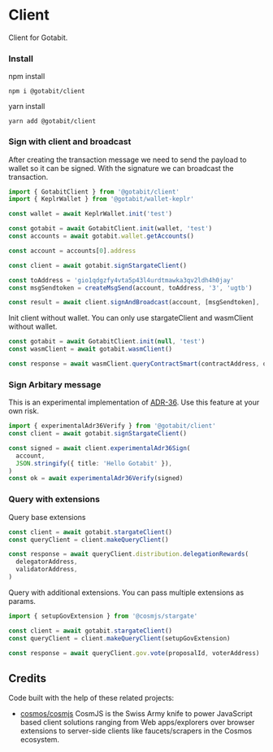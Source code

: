 # Client

Client for Gotabit.

### Install

npm install

```
npm i @gotabit/client
```

yarn install

```
yarn add @gotabit/client
```

### Sign with client and broadcast

After creating the transaction message we need to send the payload to wallet so it can be signed. With the signature we can broadcast the transaction.

```ts
import { GotabitClient } from '@gotabit/client'
import { KeplrWallet } from '@gotabit/wallet-keplr'

const wallet = await KeplrWallet.init('test')

const gotabit = await GotabitClient.init(wallet, 'test')
const accounts = await gotabit.wallet.getAccounts()

const account = accounts[0].address

const client = await gotabit.signStargateClient()

const toAddress = 'gio1qdgzfy4vta5p43l4urdtmawka3qv2ldh4h0jay'
const msgSendtoken = createMsgSend(account, toAddress, '3', 'ugtb')

const result = await client.signAndBroadcast(account, [msgSendtoken], 'auto')
```

Init client without wallet. You can only use stargateClient and wasmClient without wallet.

```ts
const gotabit = await GotabitClient.init(null, 'test')
const wasmClient = await gotabit.wasmClient()

const response = await wasmClient.queryContractSmart(contractAddress, queryMsg)
```

### Sign Arbitary message

This is an experimental implementation of [ADR-36](https://github.com/cosmos/cosmos-sdk/blob/main/docs/architecture/adr-036-arbitrary-signature.md). Use this feature at your own risk.

```ts
import { experimentalAdr36Verify } from '@gotabit/client'
const client = await gotabit.signStargateClient()

const signed = await client.experimentalAdr36Sign(
  account,
  JSON.stringify({ title: 'Hello Gotabit' }),
)
const ok = await experimentalAdr36Verify(signed)
```

### Query with extensions

Query base extensions

```ts
const client = await gotabit.stargateClient()
const queryClient = client.makeQueryClient()

const response = await queryClient.distribution.delegationRewards(
  delegatorAddress,
  validatorAddress,
)
```

Query with additional extensions. You can pass multiple extensions as params.

```ts
import { setupGovExtension } from '@cosmjs/stargate'

const client = await gotabit.stargateClient()
const queryClient = client.makeQueryClient(setupGovExtension)

const response = await queryClient.gov.vote(proposalId, voterAddress)
```

## Credits

Code built with the help of these related projects:

- [cosmos/cosmjs](https://github.com/cosmos/cosmjs) CosmJS is the Swiss Army knife to power JavaScript based client solutions ranging from Web apps/explorers over browser extensions to server-side clients like faucets/scrapers in the Cosmos ecosystem.
